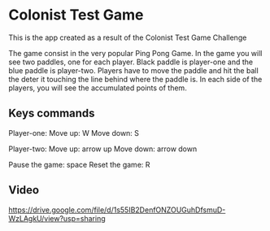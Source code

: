 # Colonist Test Game
This is the app created as a result of the Colonist Test Game Challenge

The game consist in the very popular Ping Pong Game.
In the game you will see two paddles, one for each player. Black paddle is player-one and the blue paddle is player-two.
Players have to move the paddle and hit the ball the deter it touching the line behind where the paddle is.
In each side of the players, you will see the accumulated points of them.

## Keys commands
Player-one:
Move up: W
Move down: S

Player-two:
Move up: arrow up
Move down: arrow down

Pause the game: space
Reset the game: R


## Video
https://drive.google.com/file/d/1s55IB2DenfONZOUGuhDfsmuD-WzLAgkU/view?usp=sharing